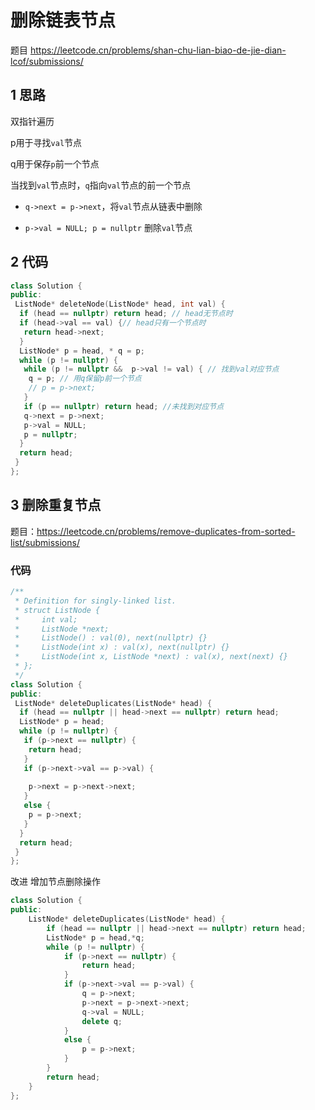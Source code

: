 # 删除链表节点

题目 <https://leetcode.cn/problems/shan-chu-lian-biao-de-jie-dian-lcof/submissions/>

## 1 思路

双指针遍历

p用于寻找`val`节点

q用于保存`p`前一个节点

当找到`val`节点时，`q`指向`val`节点的前一个节点

+ `q->next = p->next`，将`val`节点从链表中删除

+ `p->val = NULL; p = nullptr` 删除`val`节点

## 2 代码

```c++
class Solution {
public:
 ListNode* deleteNode(ListNode* head, int val) {
  if (head == nullptr) return head; // head无节点时
  if (head->val == val) {// head只有一个节点时
   return head->next;
  }
  ListNode* p = head, * q = p;
  while (p != nullptr) {
   while (p != nullptr &&  p->val != val) { // 找到val对应节点
    q = p; // 用q保留p前一个节点
    // p = p->next;
   }
   if (p == nullptr) return head; //未找到对应节点
   q->next = p->next;
   p->val = NULL;
   p = nullptr;
  }
  return head;
 }
};
```

## 3 删除重复节点

题目：<https://leetcode.cn/problems/remove-duplicates-from-sorted-list/submissions/>

### 代码

```c++
/**
 * Definition for singly-linked list.
 * struct ListNode {
 *     int val;
 *     ListNode *next;
 *     ListNode() : val(0), next(nullptr) {}
 *     ListNode(int x) : val(x), next(nullptr) {}
 *     ListNode(int x, ListNode *next) : val(x), next(next) {}
 * };
 */
class Solution {
public:
 ListNode* deleteDuplicates(ListNode* head) {
  if (head == nullptr || head->next == nullptr) return head;
  ListNode* p = head;
  while (p != nullptr) {
   if (p->next == nullptr) {
    return head;
   }
   if (p->next->val == p->val) {
 
    p->next = p->next->next;
   }
   else {
    p = p->next;
   }
  }
  return head;
 }
};
```

改进 增加节点删除操作

```c++
class Solution {
public:
	ListNode* deleteDuplicates(ListNode* head) {
		if (head == nullptr || head->next == nullptr) return head;
		ListNode* p = head,*q;
		while (p != nullptr) {
			if (p->next == nullptr) {
				return head;
			}
			if (p->next->val == p->val) {
				q = p->next;
				p->next = p->next->next;
				q->val = NULL;
				delete q;
			}
			else {
				p = p->next;
			}
		}
		return head;
	}
};
```
